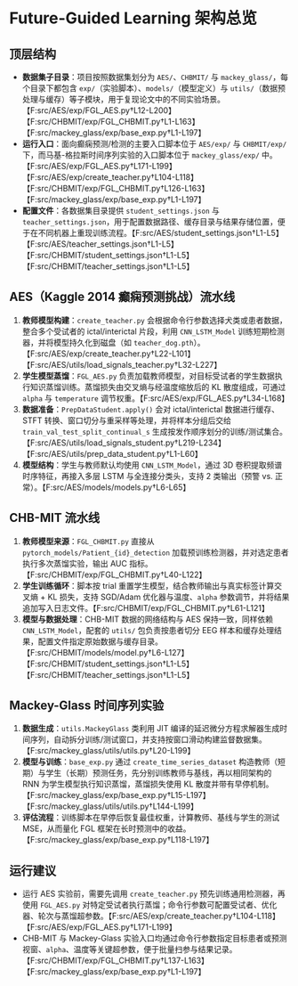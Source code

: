 # Future-Guided Learning 架构总览

## 顶层结构
- **数据集子目录**：项目按照数据集划分为 `AES/`、`CHBMIT/` 与 `mackey_glass/`，每个目录下都包含 `exp/`（实验脚本）、`models/`（模型定义）与 `utils/`（数据预处理与缓存）等子模块，用于复现论文中的不同实验场景。【F:src/AES/exp/FGL_AES.py†L12-L200】【F:src/CHBMIT/exp/FGL_CHBMIT.py†L1-L163】【F:src/mackey_glass/exp/base_exp.py†L1-L197】
- **运行入口**：面向癫痫预测/检测的主要入口脚本位于 `AES/exp/` 与 `CHBMIT/exp/` 下，而马基-格拉斯时间序列实验的入口脚本位于 `mackey_glass/exp/` 中。【F:src/AES/exp/FGL_AES.py†L171-L199】【F:src/AES/exp/create_teacher.py†L104-L118】【F:src/CHBMIT/exp/FGL_CHBMIT.py†L126-L163】【F:src/mackey_glass/exp/base_exp.py†L1-L197】
- **配置文件**：各数据集目录提供 `student_settings.json` 与 `teacher_settings.json`，用于配置数据路径、缓存目录与结果存储位置，便于在不同机器上重现训练流程。【F:src/AES/student_settings.json†L1-L5】【F:src/AES/teacher_settings.json†L1-L5】【F:src/CHBMIT/student_settings.json†L1-L5】【F:src/CHBMIT/teacher_settings.json†L1-L5】

## AES（Kaggle 2014 癫痫预测挑战）流水线
1. **教师模型构建**：`create_teacher.py` 会根据命令行参数选择犬类或患者数据，整合多个受试者的 ictal/interictal 片段，利用 `CNN_LSTM_Model` 训练短期检测器，并将模型持久化到磁盘（如 `teacher_dog.pth`）。【F:src/AES/exp/create_teacher.py†L22-L101】【F:src/AES/utils/load_signals_teacher.py†L32-L227】
2. **学生模型蒸馏**：`FGL_AES.py` 负责加载教师模型，对目标受试者的学生数据执行知识蒸馏训练。蒸馏损失由交叉熵与经温度缩放后的 KL 散度组成，可通过 `alpha` 与 `temperature` 调节权重。【F:src/AES/exp/FGL_AES.py†L34-L168】
3. **数据准备**：`PrepDataStudent.apply()` 会对 ictal/interictal 数据进行缓存、STFT 转换、窗口切分与重采样等处理，并将样本分组后交给 `train_val_test_split_continual_s` 生成按发作顺序划分的训练/测试集合。【F:src/AES/utils/load_signals_student.py†L219-L234】【F:src/AES/utils/prep_data_student.py†L1-L60】
4. **模型结构**：学生与教师默认均使用 `CNN_LSTM_Model`，通过 3D 卷积提取频谱时序特征，再接入多层 LSTM 与全连接分类头，支持 2 类输出（预警 vs. 正常）。【F:src/AES/models/models.py†L6-L65】

## CHB-MIT 流水线
1. **教师模型来源**：`FGL_CHBMIT.py` 直接从 `pytorch_models/Patient_{id}_detection` 加载预训练检测器，并对选定患者执行多次蒸馏实验，输出 AUC 指标。【F:src/CHBMIT/exp/FGL_CHBMIT.py†L40-L122】
2. **学生训练循环**：脚本按 trial 重置学生模型，结合教师输出与真实标签计算交叉熵 + KL 损失，支持 SGD/Adam 优化器与温度、`alpha` 参数调节，并将结果追加写入日志文件。【F:src/CHBMIT/exp/FGL_CHBMIT.py†L61-L121】
3. **模型与数据处理**：CHB-MIT 数据的网络结构与 AES 保持一致，同样依赖 `CNN_LSTM_Model`，配套的 `utils/` 包负责按患者切分 EEG 样本和缓存处理结果，配置文件指定原始数据与缓存目录。【F:src/CHBMIT/models/model.py†L6-L127】【F:src/CHBMIT/student_settings.json†L1-L5】【F:src/CHBMIT/teacher_settings.json†L1-L5】

## Mackey-Glass 时间序列实验
1. **数据生成**：`utils.MackeyGlass` 类利用 JIT 编译的延迟微分方程求解器生成时间序列，自动拆分训练/测试窗口，并支持按窗口滑动构建监督数据集。【F:src/mackey_glass/utils/utils.py†L20-L199】
2. **模型与训练**：`base_exp.py` 通过 `create_time_series_dataset` 构造教师（短期）与学生（长期）预测任务，先分别训练教师与基线，再以相同架构的 RNN 为学生模型执行知识蒸馏，蒸馏损失使用 KL 散度并带有早停机制。【F:src/mackey_glass/exp/base_exp.py†L15-L197】【F:src/mackey_glass/utils/utils.py†L144-L199】
3. **评估流程**：训练脚本在早停后恢复最佳权重，计算教师、基线与学生的测试 MSE，从而量化 FGL 框架在长时预测中的收益。【F:src/mackey_glass/exp/base_exp.py†L118-L197】

## 运行建议
- 运行 AES 实验前，需要先调用 `create_teacher.py` 预先训练通用检测器，再使用 `FGL_AES.py` 对特定受试者执行蒸馏；命令行参数可配置受试者、优化器、轮次与蒸馏超参数。【F:src/AES/exp/create_teacher.py†L104-L118】【F:src/AES/exp/FGL_AES.py†L171-L199】
- CHB-MIT 与 Mackey-Glass 实验入口均通过命令行参数指定目标患者或预测视窗、`alpha`、温度等关键超参数，便于批量扫参与结果记录。【F:src/CHBMIT/exp/FGL_CHBMIT.py†L137-L163】【F:src/mackey_glass/exp/base_exp.py†L1-L197】
